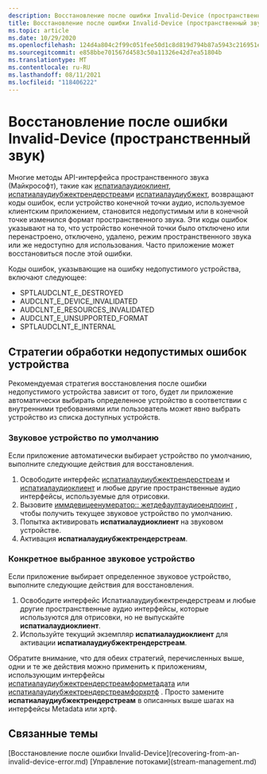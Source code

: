 ```yaml
---
description: Восстановление после ошибки Invalid-Device (пространственный звук)
title: Восстановление после ошибки Invalid-Device (пространственный звук)
ms.topic: article
ms.date: 10/29/2020
ms.openlocfilehash: 124d4a804c2f99c051fee50d1c8d819d794b87a5943c216951e0c72870de8c18
ms.sourcegitcommit: e858bbe701567d4583c50a11326e42d7ea51804b
ms.translationtype: MT
ms.contentlocale: ru-RU
ms.lasthandoff: 08/11/2021
ms.locfileid: "118406222"
---
```

# <a name="recovering-from-an-invalid-device-error-spatial-sound"></a>Восстановление после ошибки Invalid-Device (пространственный звук)

Многие методы API-интерфейса пространственного звука (Майкрософт), такие как [испатиалаудиоклиент](/windows/win32/api/spatialaudioclient/nn-spatialaudioclient-ispatialaudioclient), [испатиалаудиубжектрендерстреам](/windows/win32/api/spatialaudioclient/nn-spatialaudioclient-ispatialaudioobjectrenderstream)и [испатиалаудиубжект](/windows/win32/api/spatialaudioclient/nn-spatialaudioclient-ispatialaudioobject), возвращают коды ошибок, если устройство конечной точки аудио, используемое клиентским приложением, становится недопустимым или в конечной точке изменился формат пространственного звука. Эти коды ошибок указывают на то, что устройство конечной точки было отключено или перенастроено, отключено, удалено, режим пространственного звука или же недоступно для использования. Часто приложение может восстановиться после этой ошибки.

Коды ошибок, указывающие на ошибку недопустимого устройства, включают следующее:

- SPTLAUDCLNT_E_DESTROYED
- AUDCLNT_E_DEVICE_INVALIDATED
- AUDCLNT_E_RESOURCES_INVALIDATED
- AUDCLNT_E_UNSUPPORTED_FORMAT
- SPTLAUDCLNT_E_INTERNAL

## <a name="strategies-for-handling-invalid-device-errors"></a>Стратегии обработки недопустимых ошибок устройства

Рекомендуемая стратегия восстановления после ошибки недопустимого устройства зависит от того, будет ли приложение автоматически выбирать определенное устройство в соответствии с внутренними требованиями или пользователь может явно выбрать устройство из списка доступных устройств. 

### <a name="default-audio-device"></a>Звуковое устройство по умолчанию

Если приложение автоматически выбирает устройство по умолчанию, выполните следующие действия для восстановления.

1. Освободите интерфейс [испатиалаудиубжектрендерстреам](/windows/win32/api/spatialaudioclient/nn-spatialaudioclient-ispatialaudioobjectrenderstream) и [испатиалаудиоклиент](/windows/win32/api/spatialaudioclient/nn-spatialaudioclient-ispatialaudioclient) и любые другие пространственные аудио интерфейсы, используемые для отрисовки. 
1. Вызовите [иммдевицеенумератор:: жетдефаултаудиоендпоинт](/windows/win32/api/mmdeviceapi/nf-mmdeviceapi-immdeviceenumerator-getdefaultaudioendpoint) , чтобы получить текущее звуковое устройство по умолчанию.
1. Попытка активировать **испатиалаудиоклиент** на звуковом устройстве.
1. Активация **испатиалаудиубжектрендерстреам**. 

### <a name="specifically-selected-audio-device"></a>Конкретное выбранное звуковое устройство

Если приложение выбирает определенное звуковое устройство, выполните следующие действия для восстановления.

1. Освободите интерфейс Испатиалаудиубжектрендерстреам и любые другие пространственные аудио интерфейсы, которые используются для отрисовки, но не выпускайте **испатиалаудиоклиент**.
1. Используйте текущий экземпляр **испатиалаудиоклиент** для активации **испатиалаудиубжектрендерстреам**.

Обратите внимание, что для обеих стратегий, перечисленных выше, одни и те же действия можно применить к приложениям, использующим интерфейсы [испатиалаудиубжектрендерстреамформетадата](/windows/win32/api/spatialaudiometadata/nn-spatialaudiometadata-ispatialaudioobjectrenderstreamformetadata) или [испатиалаудиубжектрендерстреамфорхртф](/windows/win32/api/spatialaudiohrtf/nn-spatialaudiohrtf-ispatialaudioobjectrenderstreamforhrtf) . Просто замените **испатиалаудиубжектрендерстреам** в описанных выше шагах на интерфейсы Metadata или хртф.


## <a name="related-topics"></a>Связанные темы

<dl> <dt>
[Восстановление после ошибки Invalid-Device](recovering-from-an-invalid-device-error.md) 
 [Управление потоками](stream-management.md)
</dt> </dl>

 

 



